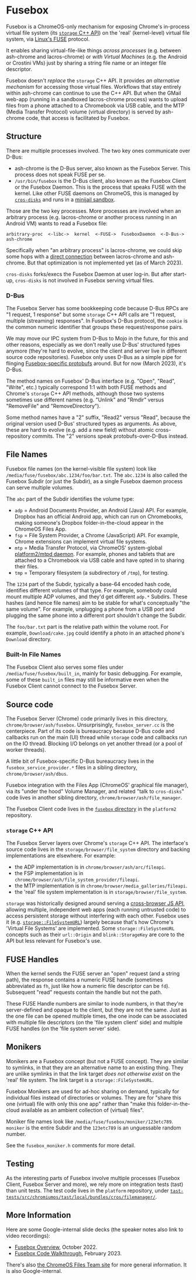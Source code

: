 # Fusebox

Fusebox is a ChromeOS-only mechanism for exposing Chrome's in-process virtual
file system (its [`storage` C++
API](https://source.chromium.org/chromium/chromium/src/+/main:storage/browser/file_system/))
on the 'real' (kernel-level) virtual file system, via [Linux's
FUSE](https://www.kernel.org/doc/html/latest/filesystems/fuse.html) protocol.

It enables sharing virtual-file-like things *across processes* (e.g. between
ash-chrome and lacros-chrome) or *with Virtual Machines* (e.g. the Android or
Crostini VMs) just by sharing a string file name or an integer file descriptor.

Fusebox doesn't *replace* the `storage` C++ API. It provides *an alternative
mechanism* for accessing those virtual files. Workflows that stay entirely
within ash-chrome can continue to use the C++ API. But when the GMail web-app
(running in a sandboxed lacros-chrome process) wants to upload files from a
phone attached to a Chromebook via USB cable, and the MTP (Media Transfer
Protocol) volume (virtual directory) is served by ash-chrome code, that access
is facilitated by Fusebox.


## Structure

There are multiple processes involved. The two key ones communicate over D-Bus:

- ash-chrome is the D-Bus server, also known as the Fusebox Server. This
  process does not speak FUSE per se.
- `/usr/bin/fusebox` is the D-Bus client, also known as the Fusebox Client or
  the Fusebox Daemon. This is the process that speaks FUSE with the kernel.
  Like other FUSE daemons on ChromeOS, this is managed by
  [`cros-disks`](https://source.chromium.org/chromiumos/chromiumos/codesearch/+/main:src/platform2/cros-disks/)
  and runs in a [minijail
  sandbox](https://source.chromium.org/chromiumos/chromiumos/codesearch/+/main:src/platform2/cros-disks/seccomp_policy).

Those are the two key processes. More processes are involved when an arbitrary
process (e.g. lacros-chrome or another process running in an Android VM) wants
to read a Fusebox file:

```
arbitrary-proc  <-libc->  kernel  <-FUSE->  FuseboxDaemon  <-D-Bus->  ash-chrome
```

Specifically when "an arbitrary process" is lacros-chrome, we could skip some
hops with a [direct
connection](https://chromium.googlesource.com/chromium/src.git/+/main/chromeos/crosapi)
between lacros-chrome and ash-chrome. But that optimization is not implemented
yet (as of March 2023).

`cros-disks` forks/execs the Fusebox Daemon at user log-in. But after start-up,
`cros-disks` is not involved in Fusebox serving virtual files.


### D-Bus

The Fusebox Server has some bookkeeping code because D-Bus RPCs are "1 request,
1 response" but some `storage` C++ API calls are "1 request, multiple
(streaming) responses". In Fusebox's D-Bus protocol, the `cookie` is the common
numeric identifier that groups these request/response pairs.

We may move our IPC system from D-Bus to Mojo in the future, for this and other
reasons, especially as we don't really use D-Bus' structured types anymore
(they're hard to evolve, since the client and server live in different source
code repositories). Fusebox only uses D-Bus as a simple pipe for flinging
[Fusebox-specific
protobufs](https://source.chromium.org/chromiumos/chromiumos/codesearch/+/main:src/platform2/system_api/dbus/fusebox/fusebox.proto)
around. But for now (March 2023), it's D-Bus.

The method names on Fusebox' D-Bus interface (e.g. "Open", "Read", "Write",
etc.) typically correspond 1:1 with both FUSE methods and Chrome's `storage`
C++ API methods, although those two systems sometimes use different names (e.g.
"Unlink" and "Rmdir" versus "RemoveFile" and "RemoveDirectory").

Some method names have a "2" suffix, "Read2" versus "Read", because the
original version used D-Bus' structured types as arguments. As above, these are
hard to evolve (e.g. add a new field) without atomic cross-repository commits.
The "2" versions speak protobufs-over-D-Bus instead.


## File Names

Fusebox file names (on the kernel-visible file system) look like
`/media/fuse/fusebox/abc.1234/foo/bar.txt`. The `abc.1234` is also called the
Fusebox Subdir (or just the Subdir), as a single Fusebox daemon process can
serve multiple volumes.

The `abc` part of the Subdir identifies the volume type:

- `adp` = Android Documents Provider, an Android (Java) API. For example,
  Dropbox has an official Android app, which can run on Chromebooks, making
  someone's Dropbox folder-in-the-cloud appear in the ChromeOS Files App.
- `fsp` = File System Provider, a Chrome (JavaScript) API. For example, Chrome
  extensions can implement virtual file systems.
- `mtp` = Media Transfer Protocol, via ChromeOS' system-global [platform2/mtpd
  daemon](https://source.chromium.org/chromiumos/chromiumos/codesearch/+/main:src/platform2/mtpd).
  For example, phones and tablets that are attached to a Chromebook via USB
  cable and have opted in to sharing their files.
- `tmp` = Temporary filesystem (a subdirectory of `/tmp`), for testing.

The `1234` part of the Subdir, typically a base-64 encoded hash code,
identifies different volumes of that type. For example, somebody could mount
multiple ADP volumes, and they'd get different `adp.*` Subdirs. These hashes
(and hence file names) aim to be stable for what's conceptually "the same
volume". For example, unplugging a phone from a USB port and plugging the same
phone into a different port shouldn't change the Subdir.

The `foo/bar.txt` part is the relative path within the volume root. For
example, `Download/cake.jpg` could identify a photo in an attached phone's
`Download` directory.


### Built-In File Names

The Fusebox Client also serves some files under `/media/fuse/fusebox/built_in`,
mainly for basic debugging. For example, some of these `built_in` files may
still be informative even when the Fusebox Client cannot connect to the Fusebox
Server.


## Source code

The Fusebox Server (Chrome) code primarily lives in this directory,
`chrome/browser/ash/fusebox`. Unsurprisingly, `fusebox_server.cc` is the
centerpiece. Part of its code is bureaucracy because D-Bus code and callbacks
run on the main (UI) thread while `storage` code and callbacks run on the IO
thread. Blocking I/O belongs on yet another thread (or a pool of worker
threads).

A little bit of Fusebox-specific D-Bus bureaucracy lives in the
`fusebox_service_provider.*` files in a sibling directory,
`chrome/browser/ash/dbus`.

Fusebox integration with the Files App (ChromeOS' graphical file manager), via
its "under the hood" Volume Manager, and related "talk to `cros-disks`" code
lives in another sibling directory, `chrome/browser/ash/file_manager`.

The Fusebox Client code lives in the [`fusebox`
directory](https://source.chromium.org/chromiumos/chromiumos/codesearch/+/main:src/platform2/fusebox/)
in the `platform2` repository.


### `storage` C++ API

The Fusebox Server layers over Chrome's `storage` C++ API. The interface's
source code lives in the `storage/browser/file_system` directory and backing
implementations are elsewhere. For example:

- the ADP implementation is in `chrome/browser/ash/arc/fileapi`.
- the FSP implementation is in `chrome/browser/ash/file_system_provider/fileapi`.
- the MTP implementation is in `chrome/browser/media_galleries/fileapi`.
- the 'real' file system implementation is in `storage/browser/file_system`.

`storage` was historically designed around serving a [cross-browser JS
API](https://developer.mozilla.org/en-US/docs/Web/API/FileSystem), allowing
multiple, independent web apps (each running untrusted code) to access
persistent storage without interfering with each other. Fusebox uses it (e.g.
[`storage::FileSystemURL`](https://source.chromium.org/chromium/chromium/src/+/main:storage/browser/file_system/file_system_url.h))
largely because that's how Chrome's 'Virtual File Systems' are implemented.
Some `storage::FileSystemURL` concepts such as their `url::Origin` and
`blink::StorageKey` are core to the API but less relevant for Fusebox's use.


## FUSE Handles

When the kernel sends the FUSE server an "open" request (and a string path),
the response contains a numeric FUSE handle (sometimes abbreviated as `fh`,
just like how a numeric file descriptor can be `fd`). Subsequent "read"
requests contain the handle but not the path.

These FUSE Handle numbers are similar to inode numbers, in that they're
server-defined and opaque to the client, but they are not the same. Just as the
one file can be opened multiple times, the one inode can be associated with
multiple file descriptors (on the 'file system client' side) and multiple FUSE
handles (on the 'file system server' side).


## Monikers

Monikers are a Fusebox concept (but not a FUSE concept). They are similar to
symlinks, in that they are an alternative name to an existing thing. They are
unlike symlinks in that the link target *does not otherwise exist* on the
'real' file system. The link target is a `storage::FileSystemURL`.

Fusebox Monikers are used for ad-hoc sharing on demand, typically for
individual files instead of directories or volumes. They are for "share this
one (virtual) file with only this one app" rather than "make this
folder-in-the-cloud available as an ambient collection of (virtual) files".

Moniker file names look like `/media/fuse/fusebox/moniker/123etc789`. `moniker`
is the entire Subdir and the `123etc789` is an unguessable random number.

See the `fusebox_moniker.h` comments for more detail.


## Testing

As the interesting parts of Fusebox involve multiple processes (Fusebox Client,
Fusebox Server and more), we rely more on integration tests (tast) than unit
tests. The test code lives in the `platform` repository, under
[`tast-tests/src/chromiumos/tast/local/bundles/cros/filemanager/`](https://source.chromium.org/chromiumos/chromiumos/codesearch/+/main:src/platform/tast-tests/src/chromiumos/tast/local/bundles/cros/filemanager/).


## More Information

Here are some Google-internal slide decks (the speaker notes also link to video
recordings):

- [Fusebox Overview](https://goto.google.com/fusebox-deck-2022), October 2022.
- [Fusebox Code
  Walkthrough](https://goto.google.com/fusebox-code-walkthrough-2023), February
  2023.

There's also [the ChromeOS Files Team site](https://goto.google.com/xf-site)
for more general information. It is also Google-internal.
